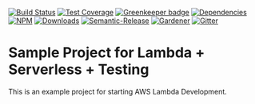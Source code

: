 [![Build Status](https://img.shields.io/travis/simlu/lambda-tdd-example/master.svg)](https://travis-ci.org/simlu/lambda-tdd-example)
[![Test Coverage](https://img.shields.io/coveralls/simlu/lambda-tdd-example/master.svg)](https://coveralls.io/github/simlu/lambda-tdd-example?branch=master)
[![Greenkeeper badge](https://badges.greenkeeper.io/simlu/lambda-tdd-example.svg)](https://greenkeeper.io/)
[![Dependencies](https://david-dm.org/simlu/lambda-tdd-example/status.svg)](https://david-dm.org/simlu/lambda-tdd-example)
[![NPM](https://img.shields.io/npm/v/lambda-tdd-example.svg)](https://www.npmjs.com/package/lambda-tdd-example)
[![Downloads](https://img.shields.io/npm/dt/lambda-tdd-example.svg)](https://www.npmjs.com/package/lambda-tdd-example)
[![Semantic-Release](https://github.com/simlu/js-gardener/blob/master/assets/icons/semver.svg)](https://github.com/semantic-release/semantic-release)
[![Gardener](https://github.com/simlu/js-gardener/blob/master/assets/badge.svg)](https://github.com/simlu/js-gardener)
[![Gitter](https://github.com/simlu/js-gardener/blob/master/assets/icons/gitter.svg)](https://gitter.im/simlu/lambda-tdd-example)

# Sample Project for Lambda + Serverless + Testing

This is an example project for starting AWS Lambda Development.
